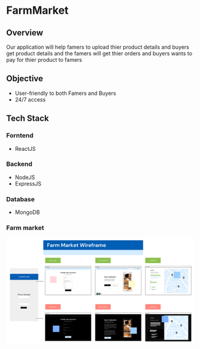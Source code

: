 # FarmMarket
## Overview
Our application will help famers to upload thier product details and buyers get product details and the famers will get thier orders and buyers wants to pay for thier product to famers 
## Objective 
- User-friendly to both Famers and Buyers 
- 24/7 access 

## Tech Stack
### Forntend 
- ReactJS
### Backend
- NodeJS
- ExpressJS
### Database
- MongoDB

### Farm market 
<img src="./Image/Wireframe Review.png">